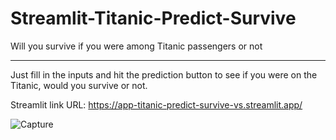 # Streamlit-Titanic-Predict-Survive
Will you survive if you were among Titanic passengers or not

----------------------------------------------------------------------------------------------------------------------------------------------
Just fill in the inputs and hit the prediction button to see if you were on the Titanic, would you survive or not.

Streamlit link URL:
https://app-titanic-predict-survive-vs.streamlit.app/

![Capture](https://github.com/Ai-VS/Advanced-users-and-pages-management-with-Dash-framework/assets/122368157/a0c182f2-e0f1-4843-ade3-3615339ccf83)
